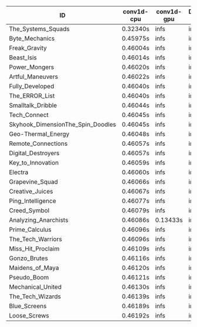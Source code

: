|ID|conv1d-cpu|conv1d-gpu|DWSPConv2D-gpu|gemm-gpu|avg|
|-|-|-|-|-|-|
|The_Systems_Squads|0.32340s|infs|infs|4.43236s|infs|
|Byte_Mechanics|0.45975s|infs|infs|4.42569s|infs|
|Freak_Gravity|0.46004s|infs|infs|4.43111s|infs|
|Beast_Isis|0.46014s|infs|infs|4.41474s|infs|
|Power_Mongers|0.46020s|infs|infs|4.40800s|infs|
|Artful_Maneuvers|0.46022s|infs|infs|4.44396s|infs|
|Fully_Developed|0.46040s|infs|infs|4.45394s|infs|
|The_ERROR_List|0.46040s|infs|infs|4.44055s|infs|
|Smalltalk_Dribble|0.46044s|infs|infs|4.38337s|infs|
|Tech_Connect|0.46045s|infs|infs|4.43711s|infs|
|Skyhook_DimensionThe_Spin_Doodles|0.46045s|infs|infs|4.41091s|infs|
|Geo-Thermal_Energy|0.46048s|infs|infs|4.43464s|infs|
|Remote_Connections|0.46057s|infs|infs|4.41124s|infs|
|Digital_Destroyers|0.46057s|infs|infs|4.41661s|infs|
|Key_to_Innovation|0.46059s|infs|infs|4.42248s|infs|
|Electra|0.46060s|infs|infs|4.44981s|infs|
|Grapevine_Squad|0.46066s|infs|infs|4.40362s|infs|
|Creative_Juices|0.46067s|infs|infs|4.43480s|infs|
|Ping_Intelligence|0.46077s|infs|infs|4.42177s|infs|
|Creed_Symbol|0.46079s|infs|infs|4.39969s|infs|
|Analyzing_Anarchists|0.46086s|0.13433s|infs|4.43918s|infs|
|Prime_Calculus|0.46096s|infs|infs|4.42113s|infs|
|The_Tech_Warriors|0.46096s|infs|infs|4.43828s|infs|
|Miss_Hit_Proclaim|0.46109s|infs|infs|4.37292s|infs|
|Gonzo_Brutes|0.46116s|infs|infs|4.43135s|infs|
|Maidens_of_Maya|0.46120s|infs|infs|4.43236s|infs|
|Pseudo_Boom|0.46121s|infs|infs|4.40775s|infs|
|Mechanical_United|0.46130s|infs|infs|4.42460s|infs|
|The_Tech_Wizards|0.46139s|infs|infs|4.40680s|infs|
|Blue_Screens|0.46189s|infs|infs|4.40969s|infs|
|Loose_Screws|0.46192s|infs|infs|4.41212s|infs|
